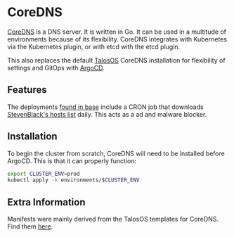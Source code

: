 # CoreDNS

[CoreDNS](https://coredns.io/) is a DNS server. It is written in Go. It can be used in a multitude of environments because of its flexibility.
CoreDNS integrates with Kubernetes via the Kubernetes plugin, or with etcd with the etcd plugin.

This also replaces the default [TalosOS](../talos/README.md) CoreDNS installation for flexibility of settings and GitOps with [ArgoCD](../argocd/README.md).

## Features

The deployments [found in base](./base/) include a CRON job that downloads [StevenBlack's hosts list](https://github.com/StevenBlack/hosts) daily. This acts as a ad and malware blocker.

## Installation

To begin the cluster from scratch, CoreDNS will need to be installed before ArgoCD. This is that it can properly function:

```bash
export CLUSTER_ENV=prod
kubectl apply -k environments/$CLUSTER_ENV
```

## Extra Information

Manifests were mainly derived from the TalosOS templates for CoreDNS. Find them [here](https://github.com/siderolabs/talos/blob/7aeb15f73094a23aea1d6b263ca2eca061c8a257/internal/app/machined/pkg/controllers/k8s/templates/core-dns-template.yaml).

